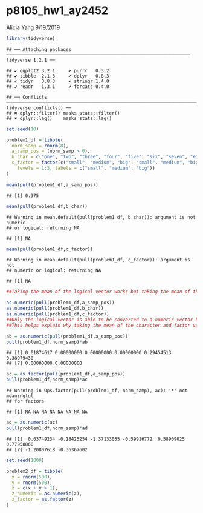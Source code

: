p8105\_hw1\_ay2452
================
Alicia Yang
9/19/2019

``` r
library(tidyverse)
```

    ## ── Attaching packages ──────────────────────────────────────────────────────────────────── tidyverse 1.2.1 ──

    ## ✔ ggplot2 3.2.1     ✔ purrr   0.3.2
    ## ✔ tibble  2.1.3     ✔ dplyr   0.8.3
    ## ✔ tidyr   0.8.3     ✔ stringr 1.4.0
    ## ✔ readr   1.3.1     ✔ forcats 0.4.0

    ## ── Conflicts ─────────────────────────────────────────────────────────────────────── tidyverse_conflicts() ──
    ## ✖ dplyr::filter() masks stats::filter()
    ## ✖ dplyr::lag()    masks stats::lag()

``` r
set.seed(10) 

problem1_df = tibble(
  norm_samp = rnorm(8),
  a_samp_pos = (norm_samp > 0),
  b_char = c("one", "two", "three", "four", "five", "six", "seven", "eight"), 
  c_factor = factor(c("small", "medium", "big", "small", "medium", "big", "small", "medium" ), 
    levels = 1:3, labels = c("small", "medium", "big"))
)
```

``` r
mean(pull(problem1_df,a_samp_pos))
```

    ## [1] 0.375

``` r
mean(pull(problem1_df,b_char))
```

    ## Warning in mean.default(pull(problem1_df, b_char)): argument is not numeric
    ## or logical: returning NA

    ## [1] NA

``` r
mean(pull(problem1_df,c_factor))
```

    ## Warning in mean.default(pull(problem1_df, c_factor)): argument is not
    ## numeric or logical: returning NA

    ## [1] NA

``` r
##Taking the mean of the logical vector works but taking the mean of the character and factor variables does not; the error says that the 'argument is not numeric or logical'
```

``` r
as.numeric(pull(problem1_df,a_samp_pos))
as.numeric(pull(problem1_df,b_char))
as.numeric(pull(problem1_df,c_factor)) 
##Only the logical vector is able to be converted to a numeric vector because the other vectors do not consist of numbers. 
##This helps explain why taking the mean of the character and factor variables does not work since again, those vectors are not made of numbers.
```

``` r
ab = as.numeric(pull(problem1_df,a_samp_pos))
pull(problem1_df,norm_samp)*ab
```

    ## [1] 0.01874617 0.00000000 0.00000000 0.00000000 0.29454513 0.38979430
    ## [7] 0.00000000 0.00000000

``` r
ac = as.factor(pull(problem1_df,a_samp_pos))
pull(problem1_df,norm_samp)*ac
```

    ## Warning in Ops.factor(pull(problem1_df, norm_samp), ac): '*' not meaningful
    ## for factors

    ## [1] NA NA NA NA NA NA NA NA

``` r
ad = as.numeric(ac)
pull(problem1_df,norm_samp)*ad
```

    ## [1]  0.03749234 -0.18425254 -1.37133055 -0.59916772  0.58909025  0.77958860
    ## [7] -1.20807618 -0.36367602

``` r
set.seed(1000)

problem2_df = tibble(
  x = rnorm(500),
  y = rnorm(500),
  z = c(x + y > 1),
  z_numeric = as.numeric(z),
  z_factor = as.factor(z)
)
```
